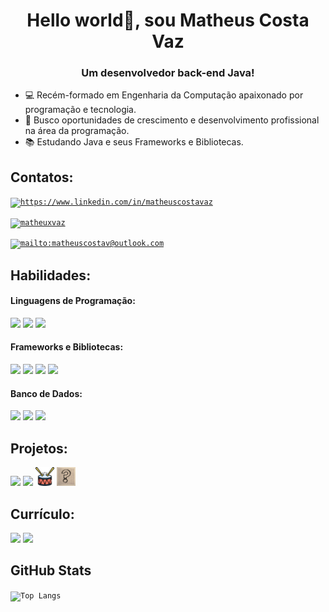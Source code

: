 <h1 align="center">Hello world👋, sou Matheus Costa Vaz</h1>
<h3 align="center">Um desenvolvedor back-end Java!</h3>

- 💻 Recém-formado em Engenharia da Computação apaixonado por programação e tecnologia.
- 🚀 Busco oportunidades de crescimento e desenvolvimento profissional na área da programação.
- 📚 Estudando Java e seus Frameworks e Bibliotecas.

<h2 align="left">Contatos:</h2>
<p align="left">
<code><a href="https://www.linkedin.com/in/matheuscostavaz" target="_blank"><img height="30" src="https://img.shields.io/badge/in%2FMatheusCostaVaz-D0D4CA?style=for-the-badge&logo=linkedin&logoColor=blue" alt="https://www.linkedin.com/in/matheuscostavaz"/></a></code> 
 
<code><a href="https://instagram.com/matheuxvaz" target="blank"><img  height="30" src="https://img.shields.io/badge/@matheuxvaz-D0D4CA?style=for-the-badge&logo=instagram" alt="matheuxvaz" /></a></code> 
 
<code><a href="mailto:matheuscostav@outlook.com" target="blank"><img  height="30" src="https://img.shields.io/badge/matheuscostav%40outlook.com-D0D4CA?style=for-the-badge&logo=microsoft-outlook&logoColor=blue" alt="mailto:matheuscostav@outlook.com" /></a></code>
</p>

<h2 align="left">Habilidades:</h2>
<p align="left">
  <h4 align="left">Linguagens de Programação:</h4> 
  <code><a href="https://www.java.com" target="blank"><img height="30" src="https://img.shields.io/badge/JAVA-BLACK?style=for-the-badge&logo=openjdk&logoColor=white&labelColor=black&color=white"></a></code>
  <code><a href="https://developer.mozilla.org/en-US/docs/Web/JavaScript" target="blank"><img height="30" src="https://img.shields.io/badge/JAVASCRIPT-BLACK?style=for-the-badge&logo=javascript&logoColor=%23F7DF1E&labelColor=black&color=%23F7DF1E"></a></code>
  <code><a href="https://www.typescriptlang.org/" target="blank"><img height="30" src="https://img.shields.io/badge/TYPESCRIPT-blue?style=for-the-badge&logo=TYPESCRIPT&logoColor=white&labelColor=blue&color=white"></a></code>  

  <h4 align="left">Frameworks e Bibliotecas:</h4> 
  <code><a href="https://spring.io/" target="blank"><img height="30" src="https://img.shields.io/badge/spring-%236DB33F.svg?style=for-the-badge&logo=spring&logoColor=white"></a></code>
  <code><a href="https://vuejs.org/" target="blank"><img height="30" src="https://img.shields.io/badge/vue.js-%2335495e.svg?style=for-the-badge&logo=vuedotjs&logoColor=%234FC08D"></a></code>
  <code><a href="https://angular.io/" target="blank"><img height="30" src="https://img.shields.io/badge/Angular-DD0031?style=for-the-badge&logo=angular&logoColor=white"></a></code>
  <code><a href="https://pandas.pydata.org/" target="blank"><img height="30" src="https://img.shields.io/badge/pandas-%23150458.svg?style=for-the-badge&logo=pandas&logoColor=white"></a></code>  

  <h4 align="left">Banco de Dados:</h4> 
  <code><a href="https://www.mysql.com/" target="blank"><img height="30" src="https://img.shields.io/badge/Mysql-797676?style=for-the-badge&logo=mysql&logoColor=blue"></a></code>
  <code><a href="https://www.postgresql.org/" target="blank"><img height="30" src="https://img.shields.io/badge/postgres-%23316192.svg?style=for-the-badge&logo=postgresql&logoColor=white"></a></code>
  <code><a href="https://www.microsoft.com/pt-br/sql-server" target="blank"><img height="30" src="https://img.shields.io/badge/Microsoft%20SQL%20Server-CC2927?style=for-the-badge&logo=microsoft%20sql%20server&logoColor=white"></a></code>
</p>

<h2 align="left">Projetos:</h2>
<code><a href="https://deliciasroyal.matheuscostav.vercel.app/" target="blank"><img height="30" src="https://github.com/MatheusCostaVaz/front-delicias-royal/blob/main/imagens/logo.png?raw=true"></a></code>
<code><a href="https://fokus.matheuscostav.vercel.app/" target="blank"><img height="30" src="https://raw.githubusercontent.com/MatheusCostaVaz/foco/main/imagens/favicon.ico"></a></code>
<code><a href="https://bateria.matheuscostav.vercel.app/" target="blank"><img height="30" src="https://github.com/MatheusCostaVaz/bateria/blob/main/images/bateria.png?raw=true"></a></code>
<code><a href="https://numerosecreto.matheuscostav.vercel.app/" target="blank"><img height="30" src="https://github.com/MatheusCostaVaz/numero-secreto/blob/main/imagens/icon.png?raw=true"></a></code>

<h2 align="left">Currículo:</h2>
<code><a href="https://1drv.ms/b/s!Ar5GlgjTXgRZvSiQv7RR_p673GNa?e=QfNP3z" target="blank"><img height="30" src="https://img.shields.io/badge/CURR%C3%8DCULO-797676?style=for-the-badge&logo=readdotcv&logoColor=black"></a></code>
<code><a href="https://uniceuma-my.sharepoint.com/:b:/g/personal/matheus92274_ceuma_com_br/EaZo5GQc8TtApzNnId8ZJ8QB5DcSDAptdJX9LOn9FG7_7A?e=y6zxt2" target="blank"><img height="30" src="https://img.shields.io/badge/RESUME-797676?style=for-the-badge&logo=readdotcv&logoColor=black"></a></code>

<h2>GitHub Stats</h2>

<code>![Top Langs](https://github-readme-stats-git-masterrstaa-rickstaa.vercel.app/api/top-langs/?username=MatheusCostaVaz&layout=compact&bg_color=000&border_color=30A3DC&title_color=E94D5F&text_color=FFF)</code>

